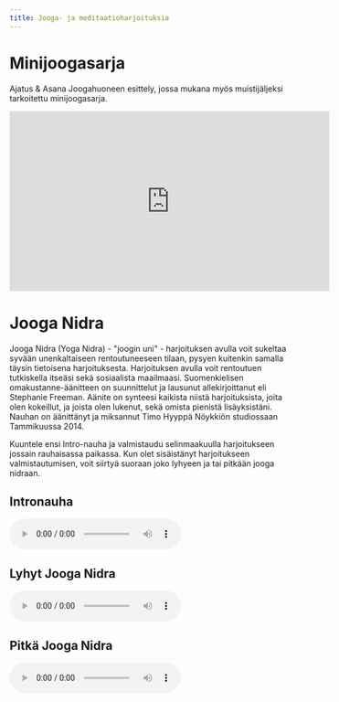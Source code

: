 ```yaml
---
title: Jooga- ja meditaatioharjoituksia
---
```


Minijoogasarja
==============

Ajatus & Asana Joogahuoneen esittely, jossa mukana myös muistijäljeksi tarkoitettu minijoogasarja.

<iframe width="560" height="315" src="https://www.youtube.com/embed/oeNbXr9_c_Y" frameborder="0" allowfullscreen></iframe>

<p>

Jooga Nidra
===========

Jooga Nidra (Yoga Nidra) - "joogin uni" - harjoituksen avulla voit sukeltaa syvään unenkaltaiseen rentoutuneeseen tilaan, pysyen kuitenkin samalla täysin tietoisena harjoituksesta. Harjoituksen avulla voit rentoutuen tutkiskella itseäsi sekä sosiaalista maailmaasi. Suomenkielisen omakustanne-äänitteen on suunnittelut ja lausunut allekirjoittanut eli Stephanie Freeman. Aänite on synteesi kaikista niistä harjoituksista, joita olen kokeillut, ja joista olen lukenut, sekä omista pienistä lisäyksistäni. Nauhan on äänittänyt ja miksannut Timo Hyyppä Nöykkiön studiossaan Tammikuussa 2014.

Kuuntele ensi Intro-nauha ja valmistaudu selinmaakuulla harjoitukseen jossain rauhaisassa paikassa. Kun olet sisäistänyt harjoitukseen valmistautumisen, voit siirtyä suoraan joko lyhyeen ja tai pitkään jooga nidraan.


Intronauha
----------

<audio controls>
  <source src="/audio/yoga-nidra-intro.mp3" type="audio/mpeg">
  Selaimesi ei tue soittoa.
</audio> 

Lyhyt Jooga Nidra
-----------------

<audio controls>
  <source src="/audio/yoga-nidra-short.mp3" type="audio/mpeg">
  Selaimesi ei tue soittoa.
</audio>

Pitkä Jooga Nidra
-----------------

<audio controls>
  <source src="/audio/yoga-nidra-long.mp3" type="audio/mpeg">
  Selaimesi ei tue soittoa.
</audio> 

